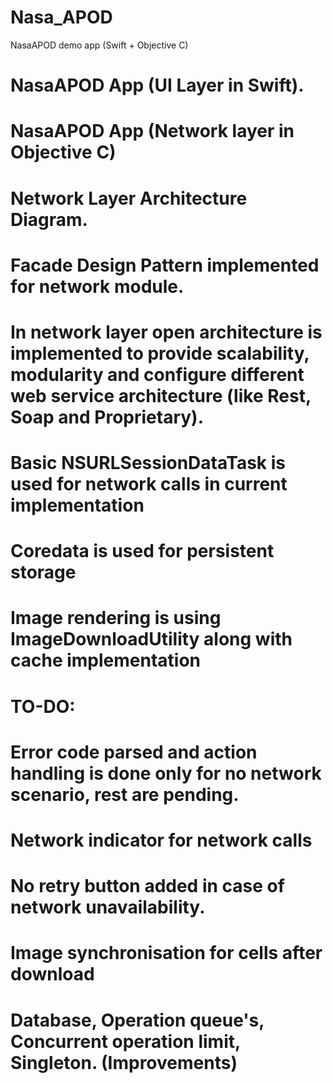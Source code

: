 # Nasa_APOD
NasaAPOD demo app (Swift + Objective C)

# NasaAPOD App (UI Layer in Swift).
# NasaAPOD App (Network layer in Objective C)
# Network Layer Architecture Diagram.
# Facade Design Pattern implemented for network module. 
# In network layer open architecture is implemented to provide scalability, modularity and configure different web service architecture (like Rest, Soap and Proprietary).
# Basic NSURLSessionDataTask is used for network calls in current implementation
# Coredata is used for persistent storage
# Image rendering is using ImageDownloadUtility along with cache implementation 

# TO-DO:
# Error code parsed and  action handling is done only for no network scenario, rest are pending. 
# Network indicator for network calls
# No retry button added in case of network unavailability.
# Image synchronisation for cells after download
# Database, Operation queue's, Concurrent operation limit, Singleton. (Improvements)
